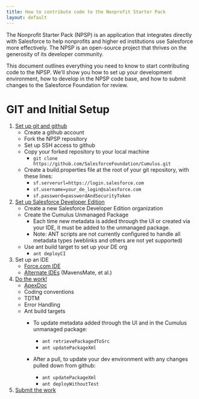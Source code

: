 ```yaml
---
title: How to contribute code to the Nonprofit Starter Pack
layout: default
---
```


The Nonprofit Starter Pack (NPSP) is an application that integrates directly with Salesforce to help nonprofits and higher ed institutions use Salesforce more effectively. The NPSP is an open-source project that thrives on the generosity of its developer community.

This document outlines everything you need to know to start contributing code to the NPSP. We’ll show you how to set up your development environment, how to develop in the NPSP code base, and how to submit changes to the Salesforce Foundation for review.

# GIT and Initial Setup

1.  [Set up git and github](Github.html)
    - Create a github account
    - Fork the NPSP repository
    - Set up SSH access to github
    - Copy your forked repository to your local machine
        - ```git clone https://github.com/SalesforceFoundation/Cumulus.git```
    - Create a build.properties file at the root of your git repository, with these lines:
        - ```sf.serverurl=https://login.salesforce.com```
        - ```sf.username=your_de_login@salesforce.com```
        - ```sf.password=passwordAndSecurityToken```
2.  [Set up Salesforce Developer Edition](Developer-Edition-Salesforce-Instance.html)
    - Create a new Salesforce Developer Edition organization
    - Create the Cumulus Unmanaged Package
        - Each time new metadata is added through the UI or created via your IDE, it must be added to the unmanaged package.
        - Note: ANT scripts are not currently configured to handle all metadata types (weblinks and others are not yet supported)
    - Use ant build target to set up your DE org
        - ```ant deployCI```
3. Set up an IDE
    - [Force.com IDE](Force.com-IDE-Setup.html)
    - [Alternate IDEs](Alternate-IDEs.html) (MavensMate, et al.)
4. [Do the work!](Do-the-Work.html)
    - [ApexDoc](http://developer.salesforcefoundation.org/Cumulus/ApexDocumentation/)
    - Coding conventions
    - TDTM
    - Error Handling
    - Ant build targets
        - To update metadata added through the UI and in the Cumulus unmanaged package:
            - ```ant retrievePackagedToSrc```
            - ```ant updatePackageXml```

        - After a pull, to update your dev environment with any changes pulled down from github:
            - ```ant updatePackageXml```
            - ```ant deployWithoutTest```
5. [Submit the work](Submit-Your-Feature.html)
